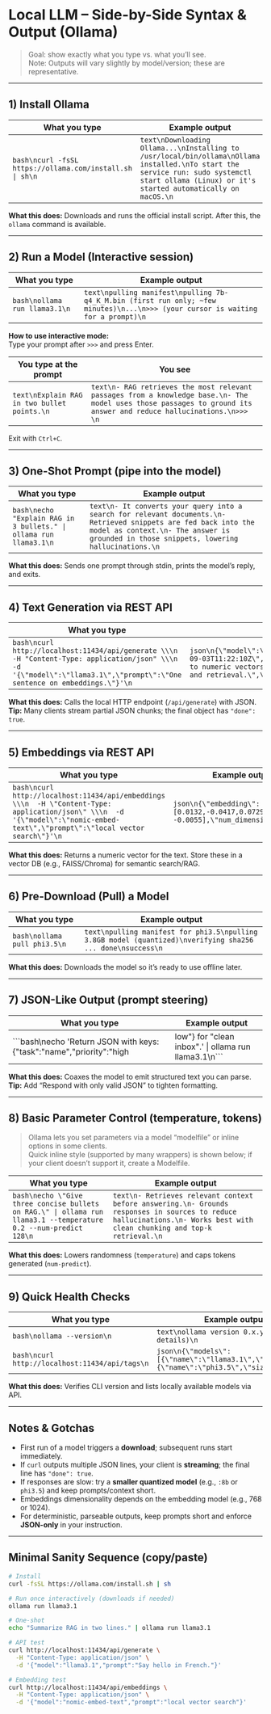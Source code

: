 # Local LLM – Side-by-Side Syntax & Output (Ollama)

> Goal: show exactly what you type vs. what you’ll see.  
> Note: Outputs will vary slightly by model/version; these are representative.

---

## 1) Install Ollama

| What you type | Example output |
|---|---|
| ```bash\ncurl -fsSL https://ollama.com/install.sh \| sh\n``` | ```text\nDownloading Ollama...\nInstalling to /usr/local/bin/ollama\nOllama installed.\nTo start the service run: sudo systemctl start ollama (Linux) or it's started automatically on macOS.\n``` |

**What this does:** Downloads and runs the official install script. After this, the `ollama` command is available.

---

## 2) Run a Model (Interactive session)

| What you type | Example output |
|---|---|
| ```bash\nollama run llama3.1\n``` | ```text\npulling manifest\npulling 7b-q4_K_M.bin (first run only; ~few minutes)\n...\n>>> (your cursor is waiting for a prompt)\n``` |

**How to use interactive mode:**  
Type your prompt after `>>>` and press Enter.

| You type at the prompt | You see |
|---|---|
| ```text\nExplain RAG in two bullet points.\n``` | ```text\n- RAG retrieves the most relevant passages from a knowledge base.\n- The model uses those passages to ground its answer and reduce hallucinations.\n>>> \n``` |

Exit with `Ctrl+C`.

---

## 3) One-Shot Prompt (pipe into the model)

| What you type | Example output |
|---|---|
| ```bash\necho "Explain RAG in 3 bullets." \| ollama run llama3.1\n``` | ```text\n- It converts your query into a search for relevant documents.\n- Retrieved snippets are fed back into the model as context.\n- The answer is grounded in those snippets, lowering hallucinations.\n``` |

**What this does:** Sends one prompt through stdin, prints the model’s reply, and exits.

---

## 4) Text Generation via REST API

| What you type | Example output |
|---|---|
| ```bash\ncurl http://localhost:11434/api/generate \\\n  -H "Content-Type: application/json" \\\n  -d '{\"model\":\"llama3.1\",\"prompt\":\"One sentence on embeddings.\"}'\n``` | ```json\n{\"model\":\"llama3.1\",\"created_at\":\"2025-09-03T11:22:10Z\",\"response\":\"Embeddings map text to numeric vectors that capture meaning for search and retrieval.\",\"done\":true}\n``` |

**What this does:** Calls the local HTTP endpoint (`/api/generate`) with JSON.  
**Tip:** Many clients stream partial JSON chunks; the final object has `"done": true`.

---

## 5) Embeddings via REST API

| What you type | Example output |
|---|---|
| ```bash\ncurl http://localhost:11434/api/embeddings \\\n  -H \"Content-Type: application/json\" \\\n  -d '{\"model\":\"nomic-embed-text\",\"prompt\":\"local vector search\"}'\n``` | ```json\n{\"embedding\":[0.0132,-0.0417,0.0729, ... , -0.0055],\"num_dimensions\":768}\n``` |

**What this does:** Returns a numeric vector for the text. Store these in a vector DB (e.g., FAISS/Chroma) for semantic search/RAG.

---

## 6) Pre-Download (Pull) a Model

| What you type | Example output |
|---|---|
| ```bash\nollama pull phi3.5\n``` | ```text\npulling manifest for phi3.5\npulling 3.8GB model (quantized)\nverifying sha256 ... done\nsuccess\n``` |

**What this does:** Downloads the model so it’s ready to use offline later.

---

## 7) JSON-Like Output (prompt steering)

| What you type | Example output |
|---|---|
| ```bash\necho 'Return JSON with keys: {"task":"name","priority":"high|low"} for "clean inbox".' \| ollama run llama3.1\n``` | ```json\n{\"task\":\"clean inbox\",\"priority\":\"high\"}\n``` |

**What this does:** Coaxes the model to emit structured text you can parse.  
**Tip:** Add “Respond with only valid JSON” to tighten formatting.

---

## 8) Basic Parameter Control (temperature, tokens)

> Ollama lets you set parameters via a model “modelfile” or inline options in some clients.  
> Quick inline style (supported by many wrappers) is shown below; if your client doesn’t support it, create a Modelfile.

| What you type | Example output |
|---|---|
| ```bash\necho \"Give three concise bullets on RAG.\" \| ollama run llama3.1 --temperature 0.2 --num-predict 128\n``` | ```text\n- Retrieves relevant context before answering.\n- Grounds responses in sources to reduce hallucinations.\n- Works best with clean chunking and top-k retrieval.\n``` |

**What this does:** Lowers randomness (`temperature`) and caps tokens generated (`num-predict`).

---

## 9) Quick Health Checks

| What you type | Example output |
|---|---|
| ```bash\nollama --version\n``` | ```text\nollama version 0.x.y (platform details)\n``` |
| ```bash\ncurl http://localhost:11434/api/tags\n``` | ```json\n{\"models\":[{\"name\":\"llama3.1\",\"size\":...},{\"name\":\"phi3.5\",\"size\":...}]}\n``` |

**What this does:** Verifies CLI version and lists locally available models via API.

---

## Notes & Gotchas

- First run of a model triggers a **download**; subsequent runs start immediately.  
- If `curl` outputs multiple JSON lines, your client is **streaming**; the final line has `"done": true`.  
- If responses are slow: try a **smaller quantized model** (e.g., `:8b` or `phi3.5`) and keep prompts/context short.  
- Embeddings dimensionality depends on the embedding model (e.g., 768 or 1024).  
- For deterministic, parseable outputs, keep prompts short and enforce **JSON-only** in your instruction.

---

## Minimal Sanity Sequence (copy/paste)

```bash
# Install
curl -fsSL https://ollama.com/install.sh | sh

# Run once interactively (downloads if needed)
ollama run llama3.1

# One-shot
echo "Summarize RAG in two lines." | ollama run llama3.1

# API test
curl http://localhost:11434/api/generate \
  -H "Content-Type: application/json" \
  -d '{"model":"llama3.1","prompt":"Say hello in French."}'

# Embedding test
curl http://localhost:11434/api/embeddings \
  -H "Content-Type: application/json" \
  -d '{"model":"nomic-embed-text","prompt":"local vector search"}'